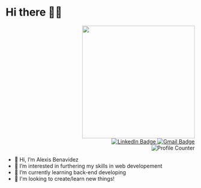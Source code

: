 <h1>
  Hi there 👋🏻
</h1>    
<div id="header" display="block" align="right">
  <img src="https://media.giphy.com/media/24652QfeZzNIPzoH36/giphy.gif" width="300px"/>
</div>
<div id="buttons" align="right">
<div id="badges">
  <a href="www.linkedin.com/in/alexis-benavidez-b0b768265">
    <img src="https://img.shields.io/badge/LinkedIn-blue?style=for-the-badge&logo=linkedin&logoColor=white" alt="LinkedIn Badge"/>
  </a>
  <a href="mailto:alexisobenavidez@gmail.com"">
    <img src="https://img.shields.io/badge/Gmail-red?style=for-the-badge&logo=gmail&logoColor=white" alt="Gmail Badge"/>
  </a>
</div>
<img src="https://komarev.com/ghpvc/?username=alexisbenavidez99&style=flat-square&color=blue" alt="Profile Counter"/>
</div>                                                                                                                     
<ul>
  <li>👋 Hi, I’m Alexis Benavidez</li>
<li> 👀 I’m interested in furthering my skills in web developement</li>
<li> 🌱 I’m currently learning back-end developing</li>
<li> 💞️ I'm looking to create/learn new things!</li> 
</ul>                                                                                                              
